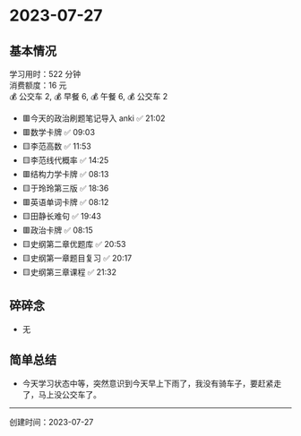 # 2023-07-27

## 基本情况

学习用时：522 分钟  
消费额度：16 元  
💰 公交车 2, 💰 早餐 6, 💰 午餐 6, 💰 公交车 2

-   🟥今天的政治刷题笔记导入 anki ✅ 21:02
-   🟥数学卡牌 ✅ 09:03
-   🟨李范高数 ✅ 11:53
-   🟨李范线代概率 ✅ 14:25
-   🟥结构力学卡牌 ✅ 08:13
-   🟨于玲玲第三版 ✅ 18:36
-   🟥英语单词卡牌 ✅ 08:12
-   🟨田静长难句 ✅ 19:43
-   🟥政治卡牌 ✅ 08:15
-   🟨史纲第二章优题库 ✅ 20:53
-   🟨史纲第一章题目复习 ✅ 20:17
-   🟨史纲第三章课程 ✅ 21:32

## 碎碎念

- 无

## 简单总结

- 今天学习状态中等，突然意识到今天早上下雨了，我没有骑车子，要赶紧走了，马上没公交车了。

---

创建时间：2023-07-27